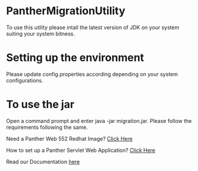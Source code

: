 # PantherMigrationUtility

To use this utility please intall the latest version of JDK on your system suiting your system bitness.

# Setting up the environment

Please update config.properties according depending on your system configurations.

# To use the jar

Open a command prompt and enter java -jar migration.jar. Please follow the requirements following the same.

Need a Panther Web 552 Redhat Image? [Click Here](https://hub.docker.com/r/prolificspanther/pantherweb "Named link title") 

How to set up a Panther Servlet Web Application? [Click Here](https://github.com/ProlificsPanther/PantherWeb/releases "Named link title")

Read our Documentation [here](https://docs.prolifics.com)
